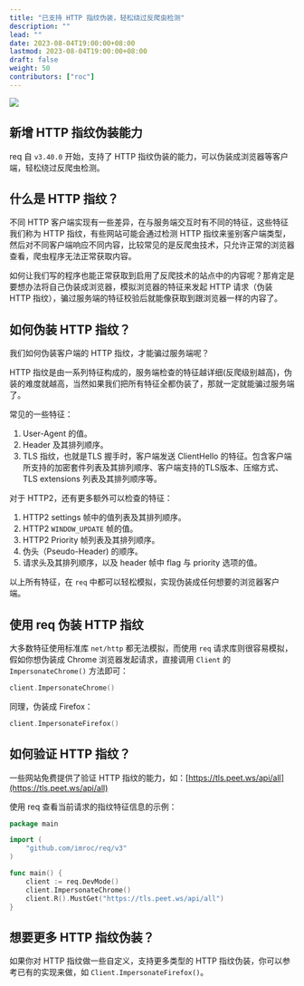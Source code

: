 ```yaml
---
title: "已支持 HTTP 指纹伪装，轻松绕过反爬虫检测"
description: ""
lead: ""
date: 2023-08-04T19:00:00+08:00
lastmod: 2023-08-04T19:00:00+08:00
draft: false
weight: 50
contributors: ["roc"]
---
```


<img src="/images/req.png">

## 新增 HTTP 指纹伪装能力

req 自 `v3.40.0` 开始，支持了 HTTP 指纹伪装的能力，可以伪装成浏览器等客户端，轻松绕过反爬虫检测。

## 什么是 HTTP 指纹？

不同 HTTP 客户端实现有一些差异，在与服务端交互时有不同的特征，这些特征我们称为 HTTP 指纹，有些网站可能会通过检测 HTTP 指纹来鉴别客户端类型，然后对不同客户端响应不同内容，比较常见的是反爬虫技术，只允许正常的浏览器查看，爬虫程序无法正常获取内容。

如何让我们写的程序也能正常获取到启用了反爬技术的站点中的内容呢？那肯定是要想办法将自己伪装成浏览器，模拟浏览器的特征来发起 HTTP 请求（伪装 HTTP 指纹），骗过服务端的特征校验后就能像获取到跟浏览器一样的内容了。

## 如何伪装 HTTP 指纹？

我们如何伪装客户端的 HTTP 指纹，才能骗过服务端呢？

HTTP 指纹是由一系列特征构成的，服务端检查的特征越详细(反爬级别越高)，伪装的难度就越高，当然如果我们把所有特征全都伪装了，那就一定就能骗过服务端了。

常见的一些特征：
1. User-Agent 的值。
2. Header 及其排列顺序。
3. TLS 指纹，也就是TLS 握手时，客户端发送 ClientHello 的特征。包含客户端所支持的加密套件列表及其排列顺序、客户端支持的TLS版本、压缩方式、TLS extensions 列表及其排列顺序等。

对于 HTTP2，还有更多额外可以检查的特征：
1. HTTP2 settings 帧中的值列表及其排列顺序。
2. HTTP2 `WINDOW_UPDATE` 帧的值。
3. HTTP2 Priority 帧列表及其排列顺序。
4. 伪头（Pseudo-Header) 的顺序。
5. 请求头及其排列顺序，以及 header 帧中 flag 与 priority 选项的值。

以上所有特征，在 `req` 中都可以轻松模拟，实现伪装成任何想要的浏览器客户端。

## 使用 req 伪装 HTTP 指纹

大多数特征使用标准库 `net/http` 都无法模拟，而使用 `req` 请求库则很容易模拟，假如你想伪装成 Chrome 浏览器发起请求，直接调用 `Client` 的 `ImpersonateChrome()` 方法即可：

```go
client.ImpersonateChrome()
```

同理，伪装成 Firefox：

```go
client.ImpersonateFirefox()
```

## 如何验证 HTTP 指纹？

一些网站免费提供了验证 HTTP 指纹的能力，如：[https://tls.peet.ws/api/all](https://tls.peet.ws/api/all)

使用 req 查看当前请求的指纹特征信息的示例：

```go
package main

import (
	"github.com/imroc/req/v3"
)

func main() {
	client := req.DevMode()
	client.ImpersonateChrome()
	client.R().MustGet("https://tls.peet.ws/api/all")
}
```

## 想要更多 HTTP 指纹伪装？

如果你对 HTTP 指纹做一些自定义，支持更多类型的 HTTP 指纹伪装，你可以参考已有的实现来做，如 `Client.ImpersonateFirefox()`。
